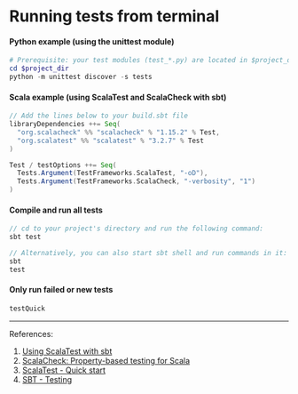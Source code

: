 Running tests from terminal
===========================

#### Python example (using the unittest module)
```powershell
# Prerequisite: your test modules (test_*.py) are located in $project_dir/tests directory
cd $project_dir
python -m unittest discover -s tests
```

#### Scala example (using ScalaTest and ScalaCheck with sbt)

```sbt
// Add the lines below to your build.sbt file
libraryDependencies ++= Seq(
  "org.scalacheck" %% "scalacheck" % "1.15.2" % Test,
  "org.scalatest" %% "scalatest" % "3.2.7" % Test
)

Test / testOptions ++= Seq(
  Tests.Argument(TestFrameworks.ScalaTest, "-oD"),
  Tests.Argument(TestFrameworks.ScalaCheck, "-verbosity", "1")
)
```

#### Compile and run all tests
```sbt
// cd to your project's directory and run the following command:
sbt test

// Alternatively, you can also start sbt shell and run commands in it:
sbt
test
```


#### Only run failed or new tests
```sbt
testQuick
```

---
References:
1. [Using ScalaTest with sbt](https://www.scalatest.org/user_guide/using_scalatest_with_sbt)
1. [ScalaCheck: Property-based testing for Scala](https://www.scalacheck.org/)
1. [ScalaTest - Quick start](https://www.scalatest.org/quick_start)
1. [SBT - Testing](https://www.scala-sbt.org/1.x/docs/Testing.html)
